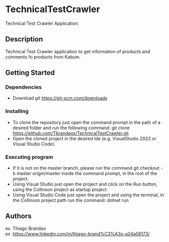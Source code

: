 # TechnicalTestCrawler

Technical Test Crawler Application.

## Description

Technical Test Crawler application to get information of products and comments fo products from Kabum.

## Getting Started

### Dependencies

* Download git https://git-scm.com/downloads

### Installing

* To clone the repository just open the command prompt in the path of a desired folder and run the following command: git clone https://github.com/Tbrandaos/TechnicalTestCrawler.git
* Open the cloned project in the desired Ide (e.g. VisualStudio 2022 or Visual Studio Code).

### Executing program

* If it is not on the master branch, please run the command git checkout -b master origin/master inside the command prompt, in the root of the project.
* Using Visual Studio just open the project and click on the Run button, using the Collinson project as startup project.
* Using Visual Studio Code just open the project and using the terminal, in the Collinson project path run the command: dotnet run

## Authors

ex. Thiago Brandao  
ex. https://www.linkedin.com/in/thiago-brand%C3%A3o-a24a58173/
